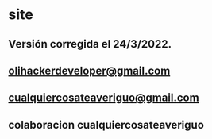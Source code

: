 # site

## Versión corregida el 24/3/2022.

## olihackerdeveloper@gmail.com
## cualquiercosateaveriguo@gmail.com
## colaboracion cualquiercosateaveriguo
